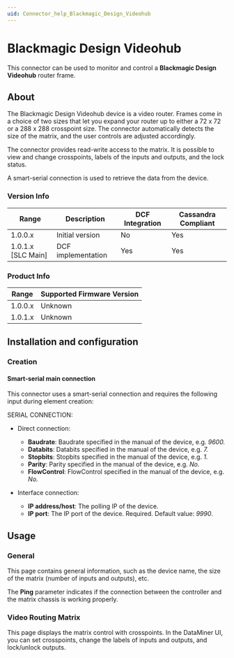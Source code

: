 ```yaml
---
uid: Connector_help_Blackmagic_Design_Videohub
---
```


# Blackmagic Design Videohub

This connector can be used to monitor and control a **Blackmagic Design Videohub** router frame.

## About

The Blackmagic Design Videohub device is a video router. Frames come in a choice of two sizes that let you expand your router up to either a 72 x 72 or a 288 x 288 crosspoint size. The connector automatically detects the size of the matrix, and the user controls are adjusted accordingly.

The connector provides read-write access to the matrix. It is possible to view and change crosspoints, labels of the inputs and outputs, and the lock status.

A smart-serial connection is used to retrieve the data from the device.

### Version Info

| Range              | Description        | DCF Integration | Cassandra Compliant |
|--------------------|--------------------|-----------------|---------------------|
| 1.0.0.x            | Initial version    | No              | Yes                 |
| 1.0.1.x [SLC Main] | DCF implementation | Yes             | Yes                 |

### Product Info

| Range   | Supported Firmware Version |
|---------|----------------------------|
| 1.0.0.x | Unknown                    |
| 1.0.1.x | Unknown                    |

## Installation and configuration

### Creation

#### Smart-serial main connection

This connector uses a smart-serial connection and requires the following input during element creation:

SERIAL CONNECTION:

- Direct connection:

  - **Baudrate**: Baudrate specified in the manual of the device, e.g. *9600.*
  - **Databits**: Databits specified in the manual of the device, e.g. *7.*
  - **Stopbits**: Stopbits specified in the manual of the device, e.g. *1.*
  - **Parity**: Parity specified in the manual of the device, e.g. *No.*
  - **FlowControl**: FlowControl specified in the manual of the device, e.g. *No.*

- Interface connection:

  - **IP address/host**: The polling IP of the device.
  - **IP port**: The IP port of the device. Required. Default value: *9990*.

## Usage

### General

This page contains general information, such as the device name, the size of the matrix (number of inputs and outputs), etc.

The **Ping** parameter indicates if the connection between the controller and the matrix chassis is working properly.

### Video Routing Matrix

This page displays the matrix control with crosspoints. In the DataMiner UI, you can set crosspoints, change the labels of inputs and outputs, and lock/unlock outputs.
